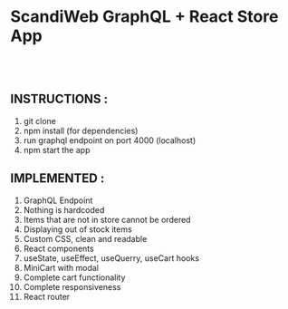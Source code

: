 # ScandiWeb GraphQL + React Store App
<br /> <br />
## INSTRUCTIONS : 
1. git clone <br />
2. npm install (for dependencies)<br />
3. run graphql endpoint on port 4000 (localhost)<br />
4. npm start the app <br />


## IMPLEMENTED : 
1. GraphQL Endpoint
2. Nothing is hardcoded 
3. Items that are not in store cannot be ordered 
4. Displaying out of stock items
5. Custom CSS, clean and readable 
6. React components
7. useState, useEffect, useQuerry, useCart hooks 
8. MiniCart with modal
9. Complete cart functionality 
10. Complete responsiveness 
11. React router 
